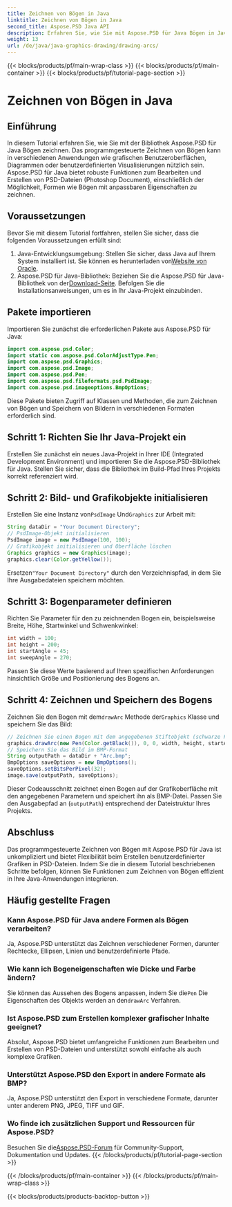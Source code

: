 ```yaml
---
title: Zeichnen von Bögen in Java
linktitle: Zeichnen von Bögen in Java
second_title: Aspose.PSD Java API
description: Erfahren Sie, wie Sie mit Aspose.PSD für Java Bögen in Java zeichnen. Schritt-für-Schritt-Tutorial mit Codebeispielen für grafische Anwendungen.
weight: 13
url: /de/java/java-graphics-drawing/drawing-arcs/
---
```


{{< blocks/products/pf/main-wrap-class >}}
{{< blocks/products/pf/main-container >}}
{{< blocks/products/pf/tutorial-page-section >}}

# Zeichnen von Bögen in Java

## Einführung
In diesem Tutorial erfahren Sie, wie Sie mit der Bibliothek Aspose.PSD für Java Bögen zeichnen. Das programmgesteuerte Zeichnen von Bögen kann in verschiedenen Anwendungen wie grafischen Benutzeroberflächen, Diagrammen oder benutzerdefinierten Visualisierungen nützlich sein. Aspose.PSD für Java bietet robuste Funktionen zum Bearbeiten und Erstellen von PSD-Dateien (Photoshop Document), einschließlich der Möglichkeit, Formen wie Bögen mit anpassbaren Eigenschaften zu zeichnen.
## Voraussetzungen
Bevor Sie mit diesem Tutorial fortfahren, stellen Sie sicher, dass die folgenden Voraussetzungen erfüllt sind:
1.  Java-Entwicklungsumgebung: Stellen Sie sicher, dass Java auf Ihrem System installiert ist. Sie können es herunterladen von[Website von Oracle](https://www.oracle.com/java/).
2.  Aspose.PSD für Java-Bibliothek: Beziehen Sie die Aspose.PSD für Java-Bibliothek von der[Download-Seite](https://releases.aspose.com/psd/java/). Befolgen Sie die Installationsanweisungen, um es in Ihr Java-Projekt einzubinden.
## Pakete importieren
Importieren Sie zunächst die erforderlichen Pakete aus Aspose.PSD für Java:
```java
import com.aspose.psd.Color;
import static com.aspose.psd.ColorAdjustType.Pen;
import com.aspose.psd.Graphics;
import com.aspose.psd.Image;
import com.aspose.psd.Pen;
import com.aspose.psd.fileformats.psd.PsdImage;
import com.aspose.psd.imageoptions.BmpOptions;
```
Diese Pakete bieten Zugriff auf Klassen und Methoden, die zum Zeichnen von Bögen und Speichern von Bildern in verschiedenen Formaten erforderlich sind.
## Schritt 1: Richten Sie Ihr Java-Projekt ein
Erstellen Sie zunächst ein neues Java-Projekt in Ihrer IDE (Integrated Development Environment) und importieren Sie die Aspose.PSD-Bibliothek für Java. Stellen Sie sicher, dass die Bibliothek im Build-Pfad Ihres Projekts korrekt referenziert wird.
## Schritt 2: Bild- und Grafikobjekte initialisieren
 Erstellen Sie eine Instanz von`PsdImage` Und`Graphics` zur Arbeit mit:
```java
String dataDir = "Your Document Directory";
// PsdImage-Objekt initialisieren
PsdImage image = new PsdImage(100, 100);
// Grafikobjekt initialisieren und Oberfläche löschen
Graphics graphics = new Graphics(image);
graphics.clear(Color.getYellow());
```
 Ersetzen`"Your Document Directory"` durch den Verzeichnispfad, in dem Sie Ihre Ausgabedateien speichern möchten.
## Schritt 3: Bogenparameter definieren
Richten Sie Parameter für den zu zeichnenden Bogen ein, beispielsweise Breite, Höhe, Startwinkel und Schwenkwinkel:
```java
int width = 100;
int height = 200;
int startAngle = 45;
int sweepAngle = 270;
```
Passen Sie diese Werte basierend auf Ihren spezifischen Anforderungen hinsichtlich Größe und Positionierung des Bogens an.
## Schritt 4: Zeichnen und Speichern des Bogens
 Zeichnen Sie den Bogen mit dem`drawArc` Methode der`Graphics` Klasse und speichern Sie das Bild:
```java
// Zeichnen Sie einen Bogen mit dem angegebenen Stiftobjekt (schwarze Farbe) und den Parametern
graphics.drawArc(new Pen(Color.getBlack()), 0, 0, width, height, startAngle, sweepAngle);
// Speichern Sie das Bild im BMP-Format
String outputPath = dataDir + "Arc.bmp";
BmpOptions saveOptions = new BmpOptions();
saveOptions.setBitsPerPixel(32);
image.save(outputPath, saveOptions);
```
Dieser Codeausschnitt zeichnet einen Bogen auf der Grafikoberfläche mit den angegebenen Parametern und speichert ihn als BMP-Datei. Passen Sie den Ausgabepfad an (`outputPath`) entsprechend der Dateistruktur Ihres Projekts.

## Abschluss
Das programmgesteuerte Zeichnen von Bögen mit Aspose.PSD für Java ist unkompliziert und bietet Flexibilität beim Erstellen benutzerdefinierter Grafiken in PSD-Dateien. Indem Sie die in diesem Tutorial beschriebenen Schritte befolgen, können Sie Funktionen zum Zeichnen von Bögen effizient in Ihre Java-Anwendungen integrieren.

## Häufig gestellte Fragen
### Kann Aspose.PSD für Java andere Formen als Bögen verarbeiten?
Ja, Aspose.PSD unterstützt das Zeichnen verschiedener Formen, darunter Rechtecke, Ellipsen, Linien und benutzerdefinierte Pfade.
### Wie kann ich Bogeneigenschaften wie Dicke und Farbe ändern?
 Sie können das Aussehen des Bogens anpassen, indem Sie die`Pen` Die Eigenschaften des Objekts werden an den`drawArc` Verfahren.
### Ist Aspose.PSD zum Erstellen komplexer grafischer Inhalte geeignet?
Absolut, Aspose.PSD bietet umfangreiche Funktionen zum Bearbeiten und Erstellen von PSD-Dateien und unterstützt sowohl einfache als auch komplexe Grafiken.
### Unterstützt Aspose.PSD den Export in andere Formate als BMP?
Ja, Aspose.PSD unterstützt den Export in verschiedene Formate, darunter unter anderem PNG, JPEG, TIFF und GIF.
### Wo finde ich zusätzlichen Support und Ressourcen für Aspose.PSD?
 Besuchen Sie die[Aspose.PSD-Forum](https://forum.aspose.com/c/psd/34) für Community-Support, Dokumentation und Updates.
{{< /blocks/products/pf/tutorial-page-section >}}

{{< /blocks/products/pf/main-container >}}
{{< /blocks/products/pf/main-wrap-class >}}

{{< blocks/products/products-backtop-button >}}
